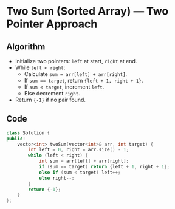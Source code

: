# Two Sum (Sorted Array) — Two Pointer Approach

## Algorithm
- Initialize two pointers: `left` at start, `right` at end.
- While `left < right`:
  - Calculate `sum = arr[left] + arr[right]`.
  - If `sum == target`, return `{left + 1, right + 1}`.
  - If `sum < target`, increment `left`.
  - Else decrement `right`.
- Return `{-1}` if no pair found.

## Code

```cpp
class Solution {
public:
    vector<int> twoSum(vector<int>& arr, int target) {
        int left = 0, right = arr.size() - 1;
        while (left < right) {
            int sum = arr[left] + arr[right];
            if (sum == target) return {left + 1, right + 1};
            else if (sum < target) left++;
            else right--;
        }
        return {-1};
    }
};
